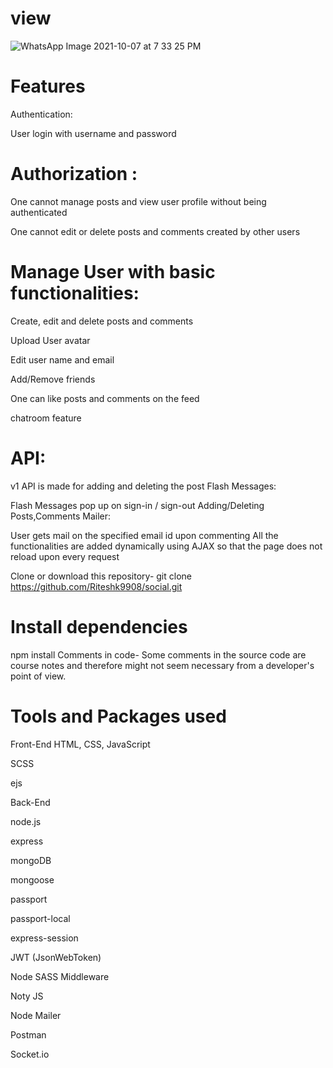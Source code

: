 # view
![WhatsApp Image 2021-10-07 at 7 33 25 PM](https://user-images.githubusercontent.com/82172265/136400827-5bc52d87-45a4-4b88-9b00-3356ebc0b8c5.jpeg)

# Features
Authentication:

User login with username and password
# Authorization :

One cannot manage posts and view user profile without being authenticated

One cannot edit or delete posts and comments created by other users

# Manage User with basic functionalities:

Create, edit and delete posts and comments

Upload User avatar

Edit user name and email

Add/Remove friends

One can like posts and comments on the feed

chatroom feature

# API:

v1 API is made for adding and deleting the post
Flash Messages:

Flash Messages pop up on sign-in / sign-out
Adding/Deleting Posts,Comments
Mailer:

User gets mail on the specified email id upon commenting
All the functionalities are added dynamically using AJAX so that the page does not reload upon every request

Clone or download this repository-
git clone https://github.com/Riteshk9908/social.git

# Install dependencies
npm install
 Comments in code-
Some comments in the source code are course notes and therefore might not seem necessary from a developer's point of view.

# Tools and Packages used
        

Front-End
HTML, CSS, JavaScript

SCSS

ejs

Back-End

node.js

express

mongoDB

mongoose

passport

passport-local

express-session

JWT (JsonWebToken)

Node SASS Middleware

Noty JS

Node Mailer

Postman

Socket.io
